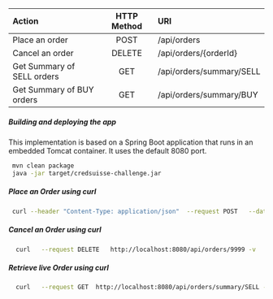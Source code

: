 

| Action                     | HTTP Method   | URI                      |
|:---------------------------|:-------------:|:-------------------------|
| Place an order             |  POST         | /api/orders              |
| Cancel an order            |  DELETE       | /api/orders/{orderId}    |
| Get Summary of SELL orders |  GET          | /api/orders/summary/SELL |
| Get Summary of BUY orders  |  GET          | /api/orders/summary/BUY  |


##### Building and deploying the app
This implementation is based on a Spring Boot application that runs in an embedded Tomcat container.
It uses the default 8080 port.


```bash
 mvn clean package
 java -jar target/credsuisse-challenge.jar
```

##### Place an Order using curl

```bash
 curl --header "Content-Type: application/json"  --request POST   --data '{"userId":"777","orderType":"SELL","coinType":"ETHERIUM","quantity": "99", "price":"9999.99"}'  http://localhost:8080/api/orders -v
```

##### Cancel an Order using curl
```bash
  curl   --request DELETE   http://localhost:8080/api/orders/9999 -v
```

##### Retrieve live Order using curl
```bash
  curl   --request GET  http://localhost:8080/api/orders/summary/SELL -v
```
